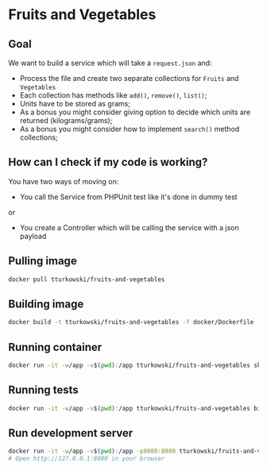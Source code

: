 # Fruits and Vegetables

## Goal
We want to build a service which will take a `request.json` and:
* Process the file and create two separate collections for `Fruits` and `Vegetables`
* Each collection has methods like `add()`, `remove()`, `list()`;
* Units have to be stored as grams;
* As a bonus you might consider giving option to decide which units are returned (kilograms/grams);
* As a bonus you might consider how to implement `search()` method collections;

## How can I check if my code is working?
You have two ways of moving on:
* You call the Service from PHPUnit test like it's done in dummy test

or

* You create a Controller which will be calling the service with a json payload

## Pulling image
```bash
docker pull tturkowski/fruits-and-vegetables
```

## Building image
```bash
docker build -t tturkowski/fruits-and-vegetables -f docker/Dockerfile .
```

## Running container
```bash
docker run -it -w/app -v$(pwd):/app tturkowski/fruits-and-vegetables sh 
```

## Running tests
```bash
docker run -it -w/app -v$(pwd):/app tturkowski/fruits-and-vegetables bin/phpunit
```

## Run development server
```bash
docker run -it -w/app -v$(pwd):/app -p8080:8080 tturkowski/fruits-and-vegetables php -S 0.0.0.0:8080 -t /app/public
# Open http://127.0.0.1:8080 in your browser
```
